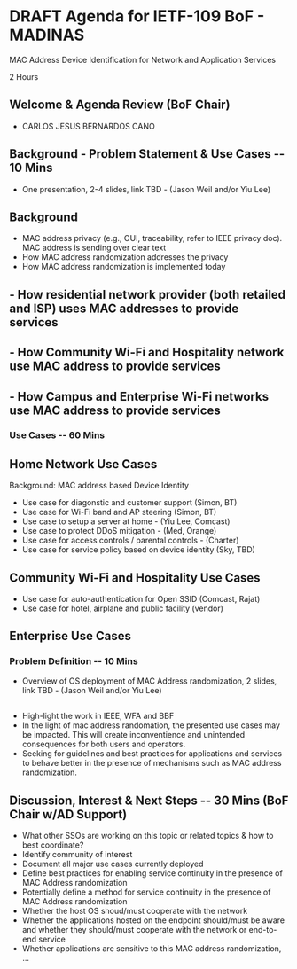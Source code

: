 # DRAFT Agenda for IETF-109 BoF - MADINAS
MAC Address Device Identification for Network and Application Services

2 Hours

## Welcome & Agenda Review (BoF Chair)
- CARLOS JESUS BERNARDOS CANO

## Background - Problem Statement & Use Cases -- 10 Mins
- One presentation, 2-4 slides, link TBD - (Jason Weil and/or Yiu Lee)
## Background
- MAC address privacy (e.g., OUI, traceability, refer to IEEE privacy doc). MAC address is sending over clear text 
- How MAC address randomization addresses the privacy
- How MAC address randomization is implemented today
## - How residential network provider (both retailed and ISP) uses MAC addresses to provide services
## - How Community Wi-Fi and Hospitality network use MAC address to provide services
## - How Campus and Enterprise Wi-Fi networks use MAC address to provide services

### Use Cases -- 60 Mins
## Home Network Use Cases
Background: MAC address based Device Identity
- Use case for diagonstic and customer support (Simon, BT)
- Use case for Wi-Fi band and AP steering (Simon, BT)
- Use case to setup a server at home - (Yiu Lee, Comcast)
- Use case to protect DDoS mitigation - (Med, Orange)
- Use case for access controls / parental controls - (Charter)
- Use case for service policy based on device identity (Sky, TBD)

## Community Wi-Fi and Hospitality Use Cases
- Use case for auto-authentication for Open SSID (Comcast, Rajat)
- Use case for hotel, airplane and public facility (vendor)


## Enterprise Use Cases


### Problem Definition -- 10 Mins
- Overview of OS deployment of MAC Address randomization, 2 slides, link TBD - (Jason Weil and/or Yiu Lee)
##
- High-light the work in IEEE, WFA and BBF
- In the light of mac address randomation, the presented use cases may be impacted. This will create inconventience and unintended consequences for both users and operators.
- Seeking for guidelines and best practices for applications and services to behave better in the presence of mechanisms such as MAC address randomization.


## Discussion, Interest & Next Steps -- 30 Mins (BoF Chair w/AD Support)
- What other SSOs are working on this topic or related topics & how to best coordinate?
- Identify community of interest 
- Document all major use cases currently deployed
- Define best practices for enabling service continuity in the presence of MAC Address randomization
- Potentially define a method for service continuity in the presence of MAC Address randomization
- Whether the host OS shoud/must cooperate with the network
- Whether the applications hosted on the endpoint should/must be aware and whether they should/must cooperate with the network or end-to-end service
- Whether applications are sensitive to this MAC address randomization, ...